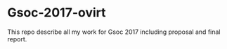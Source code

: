# Gsoc-2017-ovirt
This repo describe all my work for Gsoc 2017 including proposal and final report.
